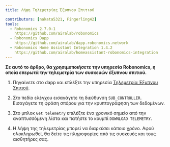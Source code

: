 ```yaml
---
title: Λήψη Τηλεμετρίας Έξυπνου Σπιτιού

contributors: [nakata5321, Fingerling42]
tools:   
  - Robonomics 2.7.0-1
    https://github.com/airalab/robonomics
  - Robonomics Dapp 
    https://github.com/airalab/dapp.robonomics.network
  - Robonomics Home Assistant Integration 1.4.2
    https://github.com/airalab/homeassistant-robonomics-integration
---
```


**Σε αυτό το άρθρο, θα χρησιμοποιήσετε την υπηρεσία Robonomics, η οποία επερωτά την τηλεμετρία των συσκευών έξυπνου σπιτιού.**

<robo-wiki-video autoplay loop controls :videos="[{src: 'https://cloudflare-ipfs.com/ipfs/Qmao9RoWcKo2qs4PAGtm5gqHzyAHJcpDqNLgciU35FJeVm', type:'mp4'}]" />

1. Πηγαίνετε στο dapp και επλέξτε την υπηρεσία [Τηλεμετρία Έξυπνου Σπιτιού](https://dapp.robonomics.network/#/smarthome-telemetry).

2. Στο πεδίο ελέγχου εισαγάγετε τη διεύθυνση `SUB_CONTROLLER`. Εισαγάγετε τη φράση σπόρου για την κρυπτογράφηση των δεδομένων.

3. Στο μπλοκ `Get telemetry` επιλέξτε ένα χρονικό σημείο από την αναπτυσσόμενη λίστα και πατήστε το κουμπί `DOWNLOAD TELEMETRY`.

4. Η λήψη της τηλεμετρίας μπορεί να διαρκέσει κάποιο χρόνο. Αφού ολοκληρωθεί, θα δείτε τις πληροφορίες από τις συσκευές και τους αισθητήρες σας.


<!---
## Εκκίνηση devices

Go back and  choose service ["SmartHome Telemetry"](https://dapp.robonomics.network/#/services). You will forward to DApp website. In first login give permission to website to use polkadot{.js} extension. You will see next:

<robo-wiki-picture src="home-assistant/telemetry-start.jpg" />

Find address of your `user` account and press blue button:

<robo-wiki-picture src="home-assistant/datalog-start.jpg" />

And you will see popup "Εκκίνηση" window:

<robo-wiki-picture src="home-assistant/launch-window.jpg" />

Εκκίνηση command calls HomeAssistant service, first two fields are **service name** - "Platform" and **service function** - "Name". Let's find them.

For this go to your Home Assistant interface in browser -> `Developer tools` -> `SERVICES` and turn on `YAML mode`.

<robo-wiki-picture src="home-assistant/ha-services.jpg" />

Find a service you need using a search field or choose from a drop-down list there.

<robo-wiki-picture src="home-assistant/ha-light.jpg" />

Let's find a `light` service. You will see available functions(`turn_on`, `turn_off`, `toggle`). Choose `turn_on` function.

<robo-wiki-picture src="home-assistant/ha-light-on.jpg" />

On the picture you see **service name** - `light` and **service function** - `turn_on`. Write these statements to popup window of DApp.

<robo-wiki-picture src="home-assistant/light-window.jpg" />

Next you need to find the sensor ID. For this go to `Overview` on the HA page. Find sensor, which you want to turn on(in this example it is the light) and press on it. 

<robo-wiki-picture src="home-assistant/light-name.jpg" />

You will see a popup window and with a "settings" button on it the top-right corner. Press on it. The popup window will change. In the new window you will find required `entity_id`:

<robo-wiki-picture src="home-assistant/entity-ha.jpg" />

Copy it and paste to field in our dapp:

<robo-wiki-picture src="home-assistant/dapp-entity.jpg" />

Finally, press `SEND` button and sign transaction with your password. Wait until transaction is in block and check your light. It should be turned on (sometimes it takes a bit more time).

Congratulations, You have fully installed and set up Your Home Assistant with Robonomics!
-->
